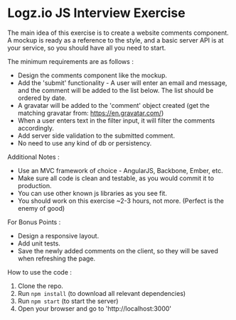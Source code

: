 Logz.io JS Interview Exercise  
==  

The main idea of this exercise is to create a website comments component.  
A mockup is ready as a reference to the style, and a basic server API is at your service,
so you should have all you need to start.  

The minimum requirements are as follows :  
* Design the comments component like the mockup.  
* Add the 'submit' functionality - A user will enter an email and message, and the comment will be added to the list below. The list should be ordered by date.  
* A gravatar will be added to the 'comment' object created (get the matching gravatar from: https://en.gravatar.com/)
* When a user enters text in the filter input, it will filter the comments accordingly.
* Add server side validation to the submitted comment.  
* No need to use any kind of db or persistency.  


Additional Notes :  
* Use an MVC framework of choice - AngularJS, Backbone, Ember, etc.  
* Make sure all code is clean and testable, as you would commit it to production.  
* You can use other known js libraries as you see fit.  
* You should work on this exercise ~2-3 hours, not more. (Perfect is the enemy of good)  

For Bonus Points :  
* Design a responsive layout.  
* Add unit tests.  
* Save the newly added comments on the client, so they will be saved when refreshing the page.  


How to use the code :  
1. Clone the repo.  
2. Run `npm install` (to download all relevant dependencies)  
3. Run `npm start` (to start the server)  
4. Open your browser and go to 'http://localhost:3000'

